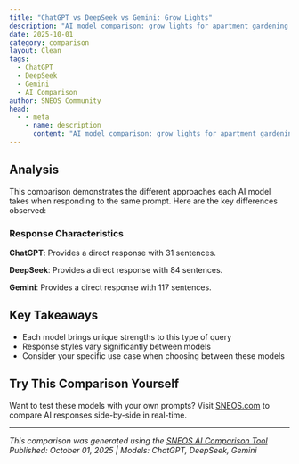 ```yaml
---
title: "ChatGPT vs DeepSeek vs Gemini: Grow Lights"
description: "AI model comparison: grow lights for apartment gardening..."
date: 2025-10-01
category: comparison
layout: Clean
tags:
  - ChatGPT
  - DeepSeek
  - Gemini
  - AI Comparison
author: SNEOS Community
head:
  - - meta
    - name: description
      content: "AI model comparison: grow lights for apartment gardening..."
---
```


<ChatComparison
  title="ChatGPT vs DeepSeek vs Gemini: Grow Lights"
  prompt="grow lights for apartment gardening"
  :responses='{
    "ChatGPT": "Growing plants indoors in an apartment setting can be very rewarding, and using grow lights is an excellent way to provide your plants with the light they need. Here are some recommendations and tips for choosing and using grow lights for apartment gardening:\n\n### Types of Grow Lights:\n1. **LED Grow Lights**\n   - Energy-efficient and long-lasting.\n   - Produce less heat, making them suitable for small spaces.\n   - Available in full-spectrum options that mimic natural sunlight.\n   - Ideal for most indoor plants including herbs, vegetables, and flowers.\n\n2. **Fluorescent Grow Lights (T5, T8)**\n   - Affordable and widely available.\n   - Good for seedlings and low-light plants.\n   - Produce some heat but less than incandescent bulbs.\n   - Typically used for smaller or low-height growing areas.\n\n3. **Incandescent Grow Lights**\n   - Not recommended due to high heat output and inefficiency.\n   - Can damage plants if placed too close.\n\n4. **High-Intensity Discharge (HID) Lights (MH, HPS)**\n   - More commonly used in large-scale setups.\n   - Produce a lot of heat and require ventilation.\n   - Usually not ideal for apartments.\n\n### Features to Look for:\n- **Full Spectrum:** Mimics natural sunlight; good for all stages of plant growth.\n- **Adjustable Intensity:** Allows you to control light strength depending on your plant\u2019s needs.\n- **Size and Mounting:** Choose a light size that fits your growing space; clamp lights or adjustable hangers can help with positioning.\n- **Timer:** Helps automate lighting schedules.\n\n### Tips for Apartment Gardening with Grow Lights:\n- **Light Duration:** Most indoor plants need 12-16 hours of light per day.\n- **Distance from Plants:** Generally, keep LED lights 12-24 inches above the plants; adjust depending on light intensity.\n- **Ventilation:** Though LEDs run cool, make sure your apartment has some airflow to avoid mold or heat buildup.\n- **Reflective Surfaces:** Use white walls or reflective materials to maximize light usage.\n\n### Popular Grow Light Products for Apartments:\n1. **Viparspectra LED Grow Light**\n2. **GE BR30 LED Grow Light Bulbs for Spotlights**\n3. **Hydrofarm Agrobrite T5 Fluorescent Grow Light**\n4. **Spider Farmer SF Series LED Grow Lights**\n\nIf you tell me what plants you want to grow or the size of your space, I can provide more specific recommendations!",
    "DeepSeek": "Of course! Growing plants in an apartment with grow lights is a fantastic way to bring gardening indoors, regardless of your natural light situation. Here\u2019s a comprehensive guide to help you choose and use the right grow lights for your apartment garden.\n\n### 1. Why You Need Grow Lights in an Apartment\n\n*   **Limited Natural Light:** Apartments often have small windows, north-facing exposures, or are shaded by other buildings.\n*   **Season Extension:** Grow year-round, not just in the summer.\n*   **Control:** You control the intensity and duration of light, giving your plants perfect conditions.\n*   **Grow Anything:** From herbs on your counter to tropical plants in a dark corner, you aren\u0027t limited by your apartment\u0027s layout.\n\n---\n\n### 2. Types of Grow Lights (The Best Options for Apartments)\n\nFor apartment gardeners, the key factors are **size, heat output, energy efficiency, and cost.** Here are the most common and suitable types:\n\n#### **A. LED (Light Emitting Diode) - *The Top Choice for Most Apartment Gardeners***\n\n*   **Pros:**\n    *   **Highly Energy Efficient:** Uses very little electricity.\n    *   **Low Heat Output:** Safe to place close to plants without burning them.\n    *   **Full-Spectrum Options:** Most modern LED grow lights are \u0022full-spectrum\u0022 (appearing white), which is great for all growth stages and is easy on the eyes.\n    *   **Long Lifespan:** Can last for 50,000 hours or more.\n    *   **Sleek Designs:** Many come as slim panels, bars, or even household-style bulbs.\n*   **Cons:**\n    *   Higher upfront cost (though prices have dropped significantly).\n*   **Best For:** **Almost everything.** Seed starting, herbs, leafy greens, microgreens, and even fruiting plants like peppers and tomatoes.\n\n#### **B. Fluorescent Lights - *The Classic, Budget-Friendly Choice***\n\nThis category includes T5, T8, and CFLs (Compact Fluorescent Lights).\n\n*   **Pros:**\n    *   **Inexpensive:** Cheaper initial investment than LED.\n    *   **Cool Operation:** They don\u0027t get as hot as other older tech (like HIDs).\n    *   **Good for Seedlings \u0026 Herbs:** Excellent for plants that don\u0027t require intense light.\n*   **Cons:**\n    *   Less energy-efficient than LED.\n    *   Shorter lifespan than LED.\n    *   T5 HO (High Output) fixtures can be bulky.\n*   **Best For:** **Seed starting, microgreens, herbs, and low-light houseplants.** A simple CFL bulb in a desk lamp can work for a single basil plant.\n\n#### **What About Other Types?**\n\n*   **HID (High-Intensity Discharge):** These are the powerful lights used by commercial growers. They are **generally not suitable for apartments** because they are very hot, use a lot of electricity, and require bulky ballasts and venting systems.\n\n---\n\n### 3. Key Features to Look For\n\n1.  **Light Spectrum:**\n    *   **Full-Spectrum (White Light):** The best all-around choice. It mimics the sun and supports all stages of plant growth. It\u0027s also the most pleasant for living spaces.\n    *   **Blurple Lights:** Older or cheaper LEDs that emit a pinkish-purple light. They are effective but the color can be harsh in a home. **Recommendation: Stick with full-spectrum white lights for your apartment.**\n\n2.  **Intensity (PPFD):** This is a measure of how much usable light reaches your plant.\n    *   **Low Light (100-200 PPFD):** Seedlings, herbs, lettuce.\n    *   **Medium Light (200-400 PPFD):** Leafy greens, orchids, most houseplants.\n    *   **High Light (400-600\u002B PPFD):** Fruiting plants like tomatoes and peppers.\n\n3.  **Form Factor \u0026 Design:**\n    *   **Standalone Lights:** Great for a dedicated shelf or corner.\n    *   **Clip-On Lights:** Perfect for supplementing light to a single plant (e.g., a fiddle leaf fig).\n    *   **Light Bars/Panels:** Ideal for mounting under shelves or cabinets for a tiered setup.\n    *   **Household Bulb Styles:** The easiest solution\u2014just screw a grow bulb into a lamp you already own.\n\n4.  **Timer Function:** This is a game-changer! A built-in timer allows you to automate your light cycle (e.g., 16 hours on, 8 hours off), ensuring consistency and freeing you from having to remember to turn it on and off.\n\n---\n\n### 4. Setting Up Your Apartment Grow Light System\n\n**Step 1: Choose Your Plants**\nWhat you want to grow determines the light you need.\n*   **Easy Mode:** Herbs (basil, mint, parsley), leafy greens (lettuce, spinach), microgreens, and low-light houseplants (Pothos, Snake Plants).\n*   **Advanced Mode:** Fruiting plants (tomatoes, peppers, strawberries), high-light houseplants (Fiddle Leaf Figs, Succulents).\n\n**Step 2: Calculate Your Space**\n*   A single small light can service a herb garden on a kitchen counter.\n*   A multi-tiered shelf with lights on each level can be a highly productive \u0022food factory.\u0022\n\n**Step 3: Hang and Adjust the Light**\n*   **Distance is Critical:** Start with the light **12-18 inches (30-45 cm)** above the tops of your plants. LEDs can often be closer (6-12 inches).\n*   **Watch Your Plants:** If they become leggy and stretched, the light is too far. If leaves are bleaching or curling, the light is too close.\n*   **Adjustability:** Get a light with adjustable height or use adjustable hangers (like ratchet ropes) so you can raise it as plants grow.\n\n---\n\n### 5. Recommended Setup Ideas\n\n| Your Goal | Recommended Setup | Example Products/Styles |\n| :--- | :--- | :--- |\n| ****Small Herb Garden on Counter**** | A 2-foot, 2-bulb T5 fixture or a small rectangular LED panel. | **Barrina, SunBlaster** LED strips or T5s. |\n| ****Seed Starting \u0026 Microgreens**** | A wire shelving unit with T5 or LED light bars mounted on the underside of each shelf. | **VIVOSUN, Gardener\u0027s Supply Company** shelving kits. |\n| ****Single Houseplant Boost**** | A single, stylish clip-on LED grow light. | **Soltech Solutions** (high-end), **GE** or **Feit Electric** grow bulbs in a nice architect lamp. |\n| ****Serious Vegetable Growing**** | A sturdy shelf or dedicated space with high-quality, full-spectrum LED panels. | **Spider Farmer, Mars Hydro, VIPARSPECTRA** |\n\n### 6. A Note on Aesthetics and Living\n\nSince this is your home, not a warehouse, consider how the lights look.\n\n*   **Full-spectrum LEDs** look like bright, pleasant white light, not an alien purple glow.\n*   **Tidy Cables:** Use zip ties or cord covers to manage wires.\n*   **Placement:** Integrate your garden into a bookshelf, a dedicated nook, or even as a piece of living art on your wall.\n\n**Final Pro Tip:** Start simple! You don\u0027t need a huge investment to begin. A single **GE Brute LED Grow Bulb** ($15-20) screwed into a lamp you already have is enough to grow a pot of fresh basil all winter long. Happy growing",
    "Gemini": "Okay, let\u0027s talk grow lights for apartment gardening! This is a fantastic way to bring the joy of gardening indoors, especially when natural light is limited.  Here\u0027s a breakdown of everything you need to know:\n\n**1. Why Use Grow Lights?**\n\n*   **Supplement or Replace Sunlight:** Apartments often lack sufficient or consistent sunlight. Grow lights provide the necessary energy for plants to photosynthesize and thrive.\n*   **Control:** You have complete control over the light intensity and duration, allowing you to optimize growth for specific plants.\n*   **Extend the Growing Season:** Grow plants year-round, regardless of outdoor weather.\n*   **Grow a Wider Variety of Plants:** Grow plants that require more sunlight than your apartment naturally provides.\n\n**2. Types of Grow Lights**\n\nHere\u0027s a look at the most common types of grow lights, their pros, and cons:\n\n*   **LEDs (Light Emitting Diodes):**\n    *   **Pros:**\n        *   **Energy Efficient:** Use significantly less energy than other types.\n        *   **Long Lifespan:** Last for thousands of hours.\n        *   **Low Heat Emission:** Less likely to burn plants or significantly raise room temperature.\n        *   **Customizable Spectrum:** Available in full-spectrum or targeted spectrums for specific plant needs (vegetative vs. flowering).\n        *   **Quiet:** No noisy fans or ballasts in most modern LEDs.\n    *   **Cons:**\n        *   **Initial Cost:** Can be more expensive upfront, but long-term cost savings due to energy efficiency.\n        *   **Quality Variation:** Performance varies greatly depending on the manufacturer and quality of the diodes.  Do your research.\n    *   **Best For:** All types of plants, from herbs and vegetables to flowering plants. The best choice for most home gardeners.\n\n*   **Fluorescent (CFLs - Compact Fluorescent Lamps and T5/T8 Tubes):**\n    *   **Pros:**\n        *   **Affordable:** Relatively inexpensive to purchase.\n        *   **Low Heat Emission:** Less heat than HID lights.\n        *   **Good for Seedlings and Leafy Greens:** Effective for starting seeds and growing plants that don\u0027t need intense light.\n    *   **Cons:**\n        *   **Less Energy Efficient than LEDs:** More energy consumption.\n        *   **Shorter Lifespan than LEDs:** Need to be replaced more frequently.\n        *   **Less Intense Light:** Not ideal for plants that require strong light for flowering or fruiting.\n        *   **Contain Mercury:** Requires careful disposal.\n    *   **Best For:** Seed starting, leafy greens, herbs, and plants with low light requirements. Good for smaller setups.\n\n*   **High-Intensity Discharge (HID) (MH - Metal Halide, HPS - High-Pressure Sodium):**\n    *   **Pros:**\n        *   **High Light Output:** Very powerful light for large plants and flowering/fruiting.\n    *   **Cons:**\n        *   **High Heat Emission:** Requires ventilation to prevent overheating.\n        *   **High Energy Consumption:** Most expensive to operate.\n        *   **Shorter Lifespan:** Need to be replaced more frequently than LEDs.\n        *   **Bulky Equipment:** Requires a ballast, reflector, and cooling system.\n        *   **Not Ideal for Small Spaces:** Too powerful and hot for typical apartments.\n    *   **Best For:** Professional growers or those with very large growing spaces that require intense light.  Generally not recommended for apartment gardening.\n\n**3. Choosing the Right Light for Your Plants**\n\n*   **Plant Type:** Different plants have different light requirements.\n    *   **Low-Light Plants:** Snake plants, ZZ plants, pothos can tolerate low light and might only need supplemental light for optimal growth.\n    *   **Medium-Light Plants:** Herbs like basil and mint, leafy greens, some succulents, and many houseplants will benefit from a good grow light.\n    *   **High-Light Plants:** Vegetables like tomatoes, peppers, and fruiting plants require strong light to flower and produce fruit.\n*   **Growth Stage:**\n    *   **Seedlings:** Need gentler light, so lower intensity is best.\n    *   **Vegetative Growth:** Requires more blue light for leafy growth.\n    *   **Flowering/Fruiting:** Requires more red light for bud formation and fruit development. Many full-spectrum LEDs are suitable for all stages.\n*   **Growing Space:** The size of your growing area will determine the wattage and coverage you need.\n\n**4. Light Spectrum and Color Temperature**\n\n*   **Full Spectrum:** Mimics natural sunlight and contains all the colors of the rainbow. Good for all-purpose growing. Look for LEDs that advertise full spectrum.\n*   **Blue Light:** Promotes vegetative growth (leaf and stem development). Color temperatures around 6500K are typically used for this stage.\n*   **Red Light:** Promotes flowering and fruiting. Color temperatures around 2700K-3000K are often used during the flowering stage.\n*   **Color Temperature (Kelvin - K):**  A measure of the color of the light. Higher Kelvin values (e.g., 6500K) are cooler, bluer light. Lower Kelvin values (e.g., 2700K) are warmer, redder light.\n\n**5. Measuring Light Intensity and Distance**\n\n*   **Wattage:**  A measure of power consumption.  Higher wattage generally means more light output, but it\u0027s not the only factor. LEDs are more efficient, so they produce more light per watt.\n*   **PAR (Photosynthetically Active Radiation):**  A measure of the light that plants can actually use for photosynthesis.  This is a more accurate way to compare light intensity. Look for PAR values in the product descriptions or reviews.\n*   **PPFD (Photosynthetic Photon Flux Density):** Measures the amount of PAR reaching a specific area (micromoles per square meter per second - \u00B5mol/m\u00B2/s).  This is the most accurate measurement.\n\n*   **Distance:** The distance between the light and the plants is crucial. Too close, and you risk burning the plants. Too far, and the light intensity will be too weak.  Refer to the manufacturer\u0027s recommendations for the ideal distance.  You can use a light meter (lux meter or PAR meter) to measure the light intensity at the plant\u0027s level and adjust the distance accordingly.\n\n**6. Types of Grow Light Setups**\n\n*   **Clip-On Grow Lights:** Easy to attach to shelves or tables. Good for small plants or supplementing natural light.\n*   **Standing Grow Lights:** Adjustable height and angle. Versatile for various plants and growing spaces.\n*   **Shelf Grow Lights:**  Shelving units with integrated grow lights. Great for maximizing space and growing multiple plants.\n*   **Grow Tents:** Enclosed spaces with reflective interiors and ventilation. Provide optimal control over light, temperature, and humidity.\n*   **Under-Cabinet Grow Lights:** Slim lights designed to mount under kitchen cabinets. Ideal for growing herbs and leafy greens.\n\n**7. Key Considerations for Apartment Gardening**\n\n*   **Space:** Measure your growing area and choose lights that fit comfortably.\n*   **Budget:** Grow lights range in price. Set a budget and research the best options within your price range.\n*   **Energy Consumption:** Consider the energy costs of different types of lights, especially if you\u0027ll be using them for extended periods.\n*   **Heat:** Manage heat output, especially with HID lights. LEDs are generally much cooler.\n*   **Timer:** Use a timer to automate the light cycle. Most plants need 12-16 hours of light per day.\n*   **Ventilation:** Ensure adequate ventilation to prevent mold and mildew growth.\n*   **Safety:** Follow all safety precautions when using electrical equipment.\n\n**8. Recommended Products (Examples - Always do your research and read reviews):**\n\n*   **For small spaces/seedlings:**\n    *   **SANSI LED Grow Light Bulb:** Good for individual plants or small groups. Screw-in bulbs.\n    *   **MARS HYDRO TS 600W LED Grow Light:**  Small, efficient LED panel.\n*   **For larger spaces/vegetables/flowering:**\n    *   **Spider Farmer SF-1000 LED Grow Light:**  Popular and effective LED panel.\n    *   **VIVOSUN VS1000 LED Grow Light:** Another well-regarded LED panel.\n*   **For under-cabinet/herbs:**\n    *   **GE Lighting Grow Light LED Strip:**  Slim and easy to install.\n\n**9. Tips for Success**\n\n*   **Start Simple:** Begin with a small setup and gradually expand as you gain experience.\n*   **Research Your Plants:** Understand the specific light, water, and nutrient requirements of your plants.\n*   **Monitor Your Plants:** Observe your plants closely for signs of stress, such as yellowing leaves, stunted growth, or leggy stems.\n*   **Adjust as Needed:** Experiment with light intensity, distance, and duration to find the optimal conditions for your plants.\n*   **Don\u0027t Overwater:** Overwatering is a common problem in indoor gardening.\n*   **Use Good-Quality Soil:** Choose a well-draining potting mix.\n*   **Fertilize Regularly:** Provide your plants with the nutrients they need.\n\n**In summary, LEDs are generally the best choice for apartment gardening due to their energy efficiency, low heat output, and customizable spectrums.  Consider the size of your growing area, the type of plants you want to grow, and your budget when selecting a grow light. Happy growing!**\n"
  }'
  published-date="18:02"
/>

## Analysis

This comparison demonstrates the different approaches each AI model takes when responding to the same prompt. Here are the key differences observed:

### Response Characteristics

**ChatGPT**: Provides a direct response with 31 sentences. 

**DeepSeek**: Provides a direct response with 84 sentences. 

**Gemini**: Provides a direct response with 117 sentences. 

## Key Takeaways

- Each model brings unique strengths to this type of query
- Response styles vary significantly between models
- Consider your specific use case when choosing between these models

## Try This Comparison Yourself

Want to test these models with your own prompts? Visit [SNEOS.com](https://sneos.com) to compare AI responses side-by-side in real-time.

---

*This comparison was generated using the [SNEOS AI Comparison Tool](https://sneos.com)*
*Published: October 01, 2025 | Models: ChatGPT, DeepSeek, Gemini*
